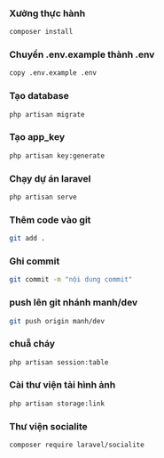 ### Xưởng thực hành 
```bash
composer install
```
### Chuyển .env.example thành .env
```bash
copy .env.example .env
```
### Tạo database
```bash
php artisan migrate
```
### Tạo app_key
```bash
php artisan key:generate
```
### Chạy dự án laravel
```bash
php artisan serve
```
### Thêm code vào git
```bash
git add .
```
### Ghi commit 
```bash
git commit -m "nội dung commit"
```
### push lên git nhánh manh/dev
```bash
git push origin manh/dev
```
### chuẵ cháy
```bash
php artisan session:table
```
### Cài thư viện tải hình ảnh
```bash
php artisan storage:link
```
### Thư viện socialite
```bash
composer require laravel/socialite
```


